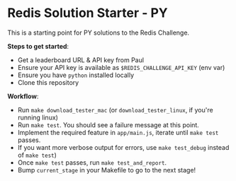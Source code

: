 # Redis Solution Starter - PY

This is a starting point for PY solutions to the Redis Challenge.

**Steps to get started**:

- Get a leaderboard URL & API key from Paul
- Ensure your API key is available as `$REDIS_CHALLENGE_API_KEY`
(env var)
- Ensure you have `python` installed locally
- Clone this repository

**Workflow**:

- Run `make download_tester_mac` (or `download_tester_linux`, if you're running linux)
- Run `make test`. You should see a failure message at this point.
- Implement the required feature in `app/main.js`, iterate until `make test` passes.
- If you want more verbose output for errors, use `make test_debug` instead of `make test`)
- Once `make test` passes, run `make test_and_report`.
- Bump `current_stage` in your Makefile to go to the next stage!
